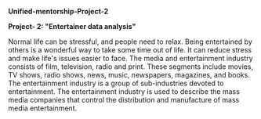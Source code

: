 ****Unified-mentorship-Project-2****

**Project- 2: "Entertainer data analysis"**

Normal life can be stressful, and people need to relax. Being entertained by others is a wonderful way to take some time out of life. It can reduce stress and make life's issues easier to face. The media and entertainment industry consists of film, television, radio and print. These segments include movies, TV shows, radio shows, news, music, newspapers, magazines, and books. The entertainment industry is a group of sub-industries devoted to entertainment. The entertainment industry is used to describe the mass media companies that control the distribution and manufacture of mass media entertainment.

